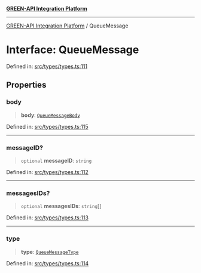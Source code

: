 [**GREEN-API Integration Platform**](../README.md)

***

[GREEN-API Integration Platform](../globals.md) / QueueMessage

# Interface: QueueMessage

Defined in: [src/types/types.ts:111](https://github.com/green-api/greenapi-integration/blob/1e2009040b9fbee0c78f6935b3e8b1d1b6550313/src/types/types.ts#L111)

## Properties

### body

> **body**: [`QueueMessageBody`](../type-aliases/QueueMessageBody.md)

Defined in: [src/types/types.ts:115](https://github.com/green-api/greenapi-integration/blob/1e2009040b9fbee0c78f6935b3e8b1d1b6550313/src/types/types.ts#L115)

***

### messageID?

> `optional` **messageID**: `string`

Defined in: [src/types/types.ts:112](https://github.com/green-api/greenapi-integration/blob/1e2009040b9fbee0c78f6935b3e8b1d1b6550313/src/types/types.ts#L112)

***

### messagesIDs?

> `optional` **messagesIDs**: `string`[]

Defined in: [src/types/types.ts:113](https://github.com/green-api/greenapi-integration/blob/1e2009040b9fbee0c78f6935b3e8b1d1b6550313/src/types/types.ts#L113)

***

### type

> **type**: [`QueueMessageType`](../type-aliases/QueueMessageType.md)

Defined in: [src/types/types.ts:114](https://github.com/green-api/greenapi-integration/blob/1e2009040b9fbee0c78f6935b3e8b1d1b6550313/src/types/types.ts#L114)

